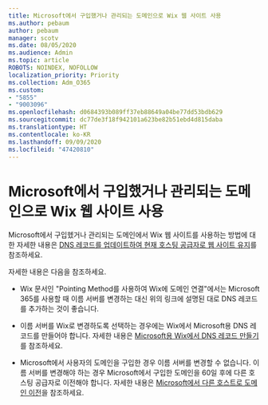 ```yaml
---
title: Microsoft에서 구입했거나 관리되는 도메인으로 Wix 웹 사이트 사용
ms.author: pebaum
author: pebaum
manager: scotv
ms.date: 08/05/2020
ms.audience: Admin
ms.topic: article
ROBOTS: NOINDEX, NOFOLLOW
localization_priority: Priority
ms.collection: Adm_O365
ms.custom:
- "5855"
- "9003096"
ms.openlocfilehash: d0684393b089ff37eb88649a04be77dd53bdb629
ms.sourcegitcommit: dc77de3f18f942101a623be82b51ebd4d815daba
ms.translationtype: HT
ms.contentlocale: ko-KR
ms.lasthandoff: 09/09/2020
ms.locfileid: "47420810"
---
```

# <a name="using-a-wix-website-with-microsoft-purchased-or-managed-domains"></a>Microsoft에서 구입했거나 관리되는 도메인으로 Wix 웹 사이트 사용

Microsoft에서 구입헸거나 관리되는 도메인에서 Wix 웹 사이트를 사용하는 방법에 대한 자세한 내용은 [DNS 레코드를 업데이트하여 현재 호스팅 공급자로 웹 사이트 유지](https://docs.microsoft.com/microsoft-365/admin/dns/update-dns-records-to-retain-current-hosting-provider)를 참조하세요.

자세한 내용은 다음을 참조하세요. 

- Wix 문서인 "Pointing Method를 사용하여 Wix에 도메인 연결"에서는 Microsoft 365를 사용할 때 이름 서버를 변경하는 대신 위의 링크에 설명된 대로 DNS 레코드를 추가하는 것이 좋습니다.

- 이름 서버를 Wix로 변경하도록 선택하는 경우에는 Wix에서 Microsoft용 DNS 레코드를 만들어야 합니다. 자세한 내용은 [Microsoft용 Wix에서 DNS 레코드 만들기](https://docs.microsoft.com/microsoft-365/admin/dns/create-dns-records-at-wix)를 참조하세요.

- Microsoft에서 사용자의 도메인을 구입한 경우 이름 서버를 변경할 수 없습니다. 이름 서버를 변경해야 하는 경우 Microsoft에서 구입한 도메인을 60일 후에 다른 호스팅 공급자로 이전해야 합니다. 자세한 내용은 [Microsoft에서 다른 호스트로 도메인 이전](https://docs.microsoft.com/microsoft-365/admin/get-help-with-domains/transfer-a-domain-from-microsoft-to-another-host)을 참조하세요.
